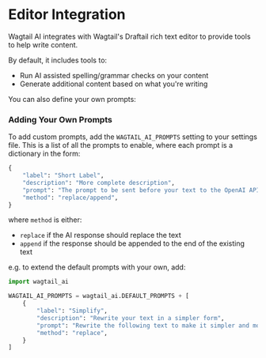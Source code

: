 # Editor Integration

Wagtail AI integrates with Wagtail's Draftail rich text editor to provide tools to help write content.

By default, it includes tools to:

* Run AI assisted spelling/grammar checks on your content
* Generate additional content based on what you're writing

You can also define your own prompts:

### Adding Your Own Prompts

To add custom prompts, add the `WAGTAIL_AI_PROMPTS` setting to your settings file. This is a list of all the prompts to enable, where each prompt is a dictionary in the form:

```python
{
    "label": "Short Label",
    "description": "More complete description",
    "prompt": "The prompt to be sent before your text to the OpenAI API",
    "method": "replace/append",
}
```

where `method` is either:

* `replace` if the AI response should replace the text
* `append` if the response should be appended to the end of the existing text

e.g. to extend the default prompts with your own, add:

```python
import wagtail_ai

WAGTAIL_AI_PROMPTS = wagtail_ai.DEFAULT_PROMPTS + [
    {
        "label": "Simplify",
        "description": "Rewrite your text in a simpler form",
        "prompt": "Rewrite the following text to make it simpler and more succinct",
        "method": "replace",
    }
]
```

